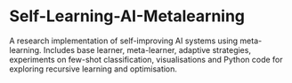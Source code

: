 # Self-Learning-AI-Metalearning
A research implementation of self-improving AI systems using meta-learning. Includes base learner, meta-learner, adaptive strategies, experiments on few-shot classification, visualisations and Python code for exploring recursive learning and optimisation.
